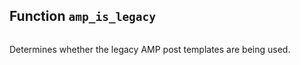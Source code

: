 ## Function `amp_is_legacy`

```php

```

Determines whether the legacy AMP post templates are being used.

